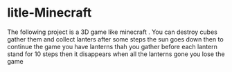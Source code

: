 # litle-Minecraft
The following project is a 3D game like minecraft . You can destroy cubes gather them and collect lanters after some steps the sun goes down then to continue the game you have lanterns thah you gather before each
lantern stand for 10 steps then it disappears 
when all the lanterns gone you lose the game

